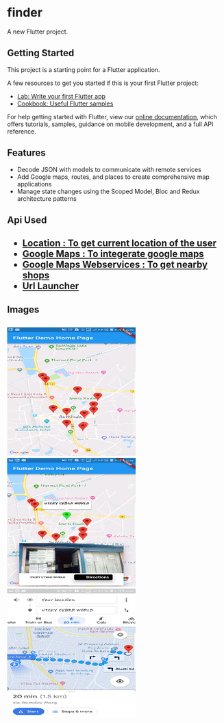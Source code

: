 # finder

A new Flutter project.

## Getting Started

This project is a starting point for a Flutter application.

A few resources to get you started if this is your first Flutter project:

- [Lab: Write your first Flutter app](https://flutter.io/docs/get-started/codelab)
- [Cookbook: Useful Flutter samples](https://flutter.io/docs/cookbook)

For help getting started with Flutter, view our 
[online documentation](https://flutter.io/docs), which offers tutorials, 
samples, guidance on mobile development, and a full API reference.

<H2>Features</H2>
<DIV class=book-info-will-learn-text>
<UL>
<LI>Decode JSON with models to communicate with remote services&nbsp; 
<LI>Add Google maps, routes, and places to create comprehensive map applications&nbsp; 
<LI>Manage state changes using the Scoped Model, Bloc and Redux architecture patterns </LI></UL></DIV>

<H2>Api Used<H2>

- [Location : To get current location of the user](https://pub.dartlang.org/packages/location)  
- [Google Maps : To integerate google maps](https://pub.dartlang.org/packages/google_maps_flutter)
- [Google Maps Webservices : To get nearby shops](https://pub.dartlang.org/packages/google_maps_webservice)
- [Url Launcher](https://pub.dartlang.org/packages/url_launcher)

<H2>Images<H2>
<img src = "images/Screenshot_20190412-025332.jpg" height = "300" width = "300">
<br>
<img src = "images/Screenshot_20190412-025340.jpg" height = "300" width = "300">
<br>
<img src = "images/Screenshot_20190412-025355_Maps.jpg" height = "300" width = "300">